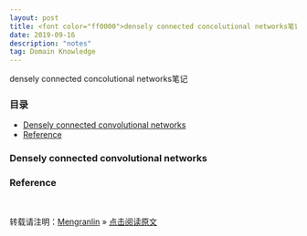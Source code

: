 ```yaml
---
layout: post
title: <font color="ff0000">densely connected concolutional networks笔记</font>
date: 2019-09-16
description: "notes"
tag: Domain Knowledge
---
```


densely connected concolutional networks笔记

### 目录

* [Densely connected convolutional networks](#dccn)
* [Reference](#reference)

### <a name="dccn"></a>Densely connected convolutional networks


### <a name="reference"></a>Reference

<br>

转载请注明：[Mengranlin](https://lmrshare.github.io) » [点击阅读原文](https://lmrshare.github.io/2015/09/iOS9_Note/) 
